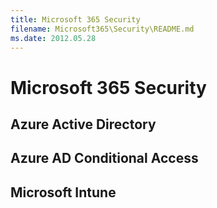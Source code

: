 ```yaml
---
title: Microsoft 365 Security
filename: Microsoft365\Security\README.md
ms.date: 2012.05.28
---
```


# Microsoft 365 Security

## Azure Active Directory

## Azure AD Conditional Access

## Microsoft Intune

